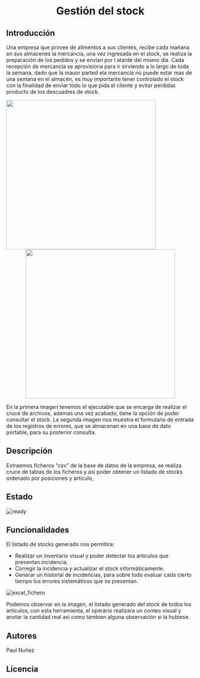 # <h1 align="center"> Gestión del stock </h1>

## Introducción

Una empresa que provee de alimentos a sus clientes, recibe cada mañana en sus almacenes la mercancía, una vez ingresada en el stock, se realiza la preparación de los pedidos y se envian por l atarde del mismo día.
Cada recepción de mercancía se aprovisiona para ir sirviendo a lo largo de toda la semana, dado que la mauor parted ela mercancía no puede estar mas de una semana en el almacén, es muy importante tener controlado el stock con la finalidad de enviar todo lo que pida el cliente y evitar perdidas producto de los descuadres de stock.

<img align="left" width="400" height="400" src="https://github.com/Paul243654/Inventario/assets/112754073/c9e3c0c5-e10f-4881-b360-08387d635cf8">

<p align="center">
  <img width="400" height="400" src="https://github.com/Paul243654/Inventario/assets/112754073/feed961d-909c-4eed-9816-7a5b107ce92f">   
</p>



En la primera imagen tenemos el ejecutable que se encarga de realizar el cruce de archivos, ademas una vez acabado, tiene la opción de poder consultar el stock.
La segunda imagen nos muestra el formulario de entrada de los registros de errores, que se almacenan en una base de dato portable, para su posterior consulta.


## Descripción

Extraemos ficheros "csv" de la base de datos de la empresa, se realiza cruce de tablas de los ficheros y así poder obtener un listado de stocks ordenado por posiciones y artículo,

## Estado

![ready](https://github.com/Paul243654/Inventario/assets/112754073/5c545ff9-e225-48bb-9cbb-b6ad6300ea7f)


## Funcionalidades

El listado de stocks generado nos permitira:
- Realizar un inventario visual y poder detectar los artículos que presentan incidencia.
- Corregir la incidencia y actualizar el stock informáticamente.
- Generar un historial de incidencias, para sobre todo evaluar cada cierto tiempo los errores sistemáticos que se presentan.
  


![excel_fichero](https://github.com/Paul243654/Inventario/assets/112754073/055bf3cf-a77e-424e-b45a-d39e0c2daaf5)


Podemos observar en la imagen, el listado generado del stock de todos los artículos, con esta herramienta, el operario realizara un conteo visual y anotar la cantidad real así como tambien alguna observación si la hubiese.


## Autores

Paul Nuñez

## Licencia
